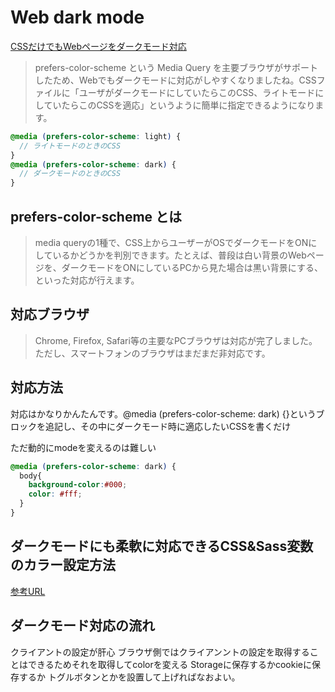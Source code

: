 # Web dark mode

[CSSだけでもWebページをダークモード対応](https://note.com/psephopaiktes/n/n878424784a1b)

>prefers-color-scheme という Media Query を主要ブラウザがサポートしたため、Webでもダークモードに対応がしやすくなりましたね。CSSファイルに「ユーザがダークモードにしていたらこのCSS、ライトモードにしていたらこのCSSを適応」というように簡単に指定できるようになります。

```scss
@media (prefers-color-scheme: light) {
  // ライトモードのときのCSS
}
@media (prefers-color-scheme: dark) {
  // ダークモードのときのCSS
}
```

## prefers-color-scheme とは

>media queryの1種で、CSS上からユーザーがOSでダークモードをONにしているかどうかを判別できます。たとえば、普段は白い背景のWebページを、ダークモードをONにしているPCから見た場合は黒い背景にする、といった対応が行えます。

## 対応ブラウザ

> Chrome, Firefox, Safari等の主要なPCブラウザは対応が完了しました。ただし、スマートフォンのブラウザはまだまだ非対応です。

## 対応方法

対応はかなりかんたんです。@media (prefers-color-scheme: dark) {}というブロックを追記し、その中にダークモード時に適応したいCSSを書くだけ

ただ動的にmodeを変えるのは難しい

```scss
@media (prefers-color-scheme: dark) {
  body{
    background-color:#000;
    color: #fff;
  }
}
```

## ダークモードにも柔軟に対応できるCSS&Sass変数のカラー設定方法

[参考URL](https://higemura.com/blog/programming/dark-mode-css-variables-01)

## ダークモード対応の流れ

クライアントの設定が肝心
ブラウザ側ではクライアンントの設定を取得することはできるためそれを取得してcolorを変える
Storageに保存するかcookieに保存するか
トグルボタンとかを設置して上げればなおよい。
